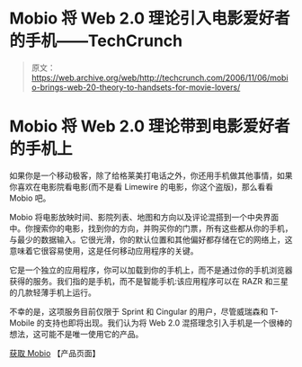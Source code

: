# Mobio 将 Web 2.0 理论引入电影爱好者的手机——TechCrunch

> 原文：<https://web.archive.org/web/http://techcrunch.com/2006/11/06/mobio-brings-web-20-theory-to-handsets-for-movie-lovers/>

# Mobio 将 Web 2.0 理论带到电影爱好者的手机上

如果你是一个移动极客，除了给格莱美打电话之外，你还用手机做其他事情，如果你喜欢在电影院看电影(而不是看 Limewire 的电影，你这个盗版)，那么看看 Mobio 吧。

Mobio 将电影放映时间、影院列表、地图和方向以及评论混搭到一个中央界面中。你搜索你的电影，找到你的方向，并购买你的门票，所有这些都从你的手机，与最少的数据输入。它很光滑，你的默认位置和其他偏好都存储在它的网络上，这意味着它很容易使用，这是任何移动应用程序的关键。

它是一个独立的应用程序，你可以加载到你的手机上，而不是通过你的手机浏览器获得的服务。我们指的是手机，而不是智能手机:该应用程序可以在 RAZR 和三星的几款轻薄手机上运行。

不幸的是，这项服务目前仅限于 Sprint 和 Cingular 的用户，尽管威瑞森和 T-Mobile 的支持也即将出现。我们认为将 Web 2.0 混搭理念引入手机是一个很棒的想法，这可能不是唯一使用它的产品。

[获取 Mobio](https://web.archive.org/web/20201101021659/http://www.getmobio.com/) 【产品页面】